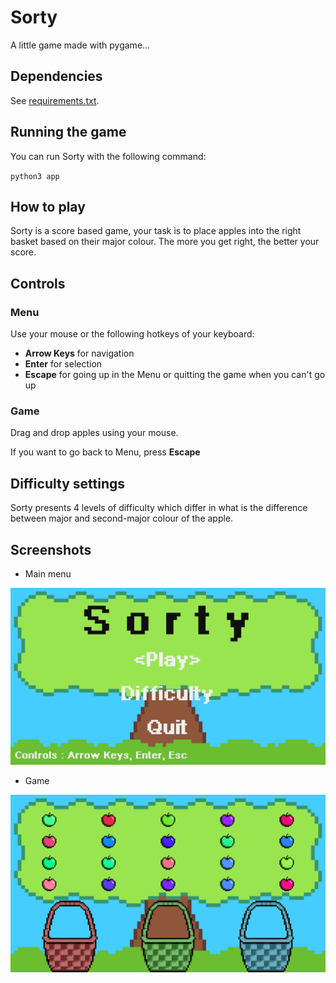 # Sorty

A little game made with pygame...

## Dependencies

See [requirements.txt](requirements.txt).

## Running the game

You can run Sorty with the following command:

`python3 app`

## How to play

Sorty is a score based game, your task is to place apples into the right basket based on their major colour. The more you get right, the better your score.

## Controls

### Menu

Use your mouse or the following hotkeys of your keyboard:

- **Arrow Keys** for navigation
- **Enter** for selection
- **Escape** for going up in the Menu or quitting the game when you can't go up

### Game

Drag and drop apples using your mouse.

If you want to go back to Menu, press **Escape**

## Difficulty settings

Sorty presents 4 levels of difficulty which differ in what is the difference between major and second-major colour of the apple.

## Screenshots

- Main menu

![Main menu](screenshots/menu.png)

- Game

![Game](screenshots/game.png)